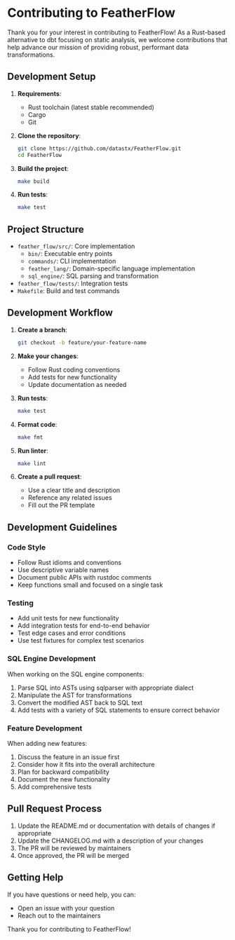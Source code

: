 # Contributing to FeatherFlow

Thank you for your interest in contributing to FeatherFlow! As a Rust-based alternative to dbt focusing on static analysis, we welcome contributions that help advance our mission of providing robust, performant data transformations.

## Development Setup

1. **Requirements**:
   - Rust toolchain (latest stable recommended)
   - Cargo
   - Git

2. **Clone the repository**:
   ```bash
   git clone https://github.com/datastx/FeatherFlow.git
   cd FeatherFlow
   ```

3. **Build the project**:
   ```bash
   make build
   ```

4. **Run tests**:
   ```bash
   make test
   ```

## Project Structure

- `feather_flow/src/`: Core implementation
  - `bin/`: Executable entry points
  - `commands/`: CLI implementation
  - `feather_lang/`: Domain-specific language implementation
  - `sql_engine/`: SQL parsing and transformation
- `feather_flow/tests/`: Integration tests
- `Makefile`: Build and test commands

## Development Workflow

1. **Create a branch**:
   ```bash
   git checkout -b feature/your-feature-name
   ```

2. **Make your changes**:
   - Follow Rust coding conventions
   - Add tests for new functionality
   - Update documentation as needed

3. **Run tests**:
   ```bash
   make test
   ```

4. **Format code**:
   ```bash
   make fmt
   ```

5. **Run linter**:
   ```bash
   make lint
   ```

6. **Create a pull request**:
   - Use a clear title and description
   - Reference any related issues
   - Fill out the PR template

## Development Guidelines

### Code Style

- Follow Rust idioms and conventions
- Use descriptive variable names
- Document public APIs with rustdoc comments
- Keep functions small and focused on a single task

### Testing

- Add unit tests for new functionality
- Add integration tests for end-to-end behavior
- Test edge cases and error conditions
- Use test fixtures for complex test scenarios

### SQL Engine Development

When working on the SQL engine components:

1. Parse SQL into ASTs using sqlparser with appropriate dialect
2. Manipulate the AST for transformations
3. Convert the modified AST back to SQL text
4. Add tests with a variety of SQL statements to ensure correct behavior

### Feature Development

When adding new features:

1. Discuss the feature in an issue first
2. Consider how it fits into the overall architecture
3. Plan for backward compatibility
4. Document the new functionality
5. Add comprehensive tests

## Pull Request Process

1. Update the README.md or documentation with details of changes if appropriate
2. Update the CHANGELOG.md with a description of your changes
3. The PR will be reviewed by maintainers
4. Once approved, the PR will be merged

## Getting Help

If you have questions or need help, you can:

- Open an issue with your question
- Reach out to the maintainers

Thank you for contributing to FeatherFlow!